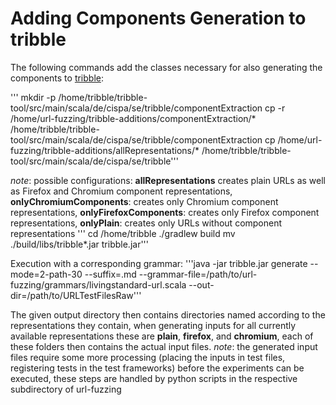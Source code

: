 # Adding Components Generation to tribble

The following commands add the classes necessary for also generating the components to [tribble](https://github.com/havrikov/tribble/):

'''
mkdir -p /home/tribble/tribble-tool/src/main/scala/de/cispa/se/tribble/componentExtraction
cp -r /home/url-fuzzing/tribble-additions/componentExtraction/* /home/tribble/tribble-tool/src/main/scala/de/cispa/se/tribble/componentExtraction
cp /home/url-fuzzing/tribble-additions/allRepresentations/* /home/tribble/tribble-tool/src/main/scala/de/cispa/se/tribble'''

*note*: possible configurations: **allRepresentations** creates plain URLs as well as Firefox and Chromium component representations, **onlyChromiumComponents**: creates only Chromium component representations, **onlyFirefoxComponents**: creates only Firefox component representations, **onlyPlain**: creates only URLs without component representations
'''
cd /home/tribble
./gradlew build 
mv ./build/libs/tribble\*.jar tribble.jar'''

Execution with a corresponding grammar:
'''java -jar tribble.jar generate --mode=2-path-30 --suffix=.md --grammar-file=/path/to/url-fuzzing/grammars/livingstandard-url.scala --out-dir=/path/to/URLTestFilesRaw'''

The given output directory then contains directories named according to the representations they contain, when generating inputs for all currently available representations these are **plain**, **firefox**, and **chromium**, each of these folders then contains the actual input files.
*note*: the generated input files require some more processing (placing the inputs in test files, registering tests in the test frameworks) before the experiments can be executed, these steps are handled by python scripts in the respective subdirectory of url-fuzzing 
